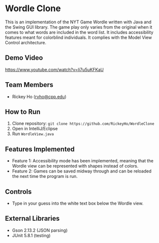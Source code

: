 # Wordle Clone  

This is an implementation of the NYT Game Wordle written with Java and the Swing GUI library. The game play only varies from the original when it comes to what words are included in the word list. It includes accessibility features meant for colorblind individuals. It complies with the Model View Control architecture.  

## Demo Video

https://www.youtube.com/watch?v=li7u5uKFKaU

## Team Members
- Rickey Ho (rvho@cpp.edu)

## How to Run
1. Clone repository: `git clone https://github.com/RickeyHo/WordleClone`
2. Open in IntelliJ/Eclipse
4. Run `WordleView.java`

## Features Implemented
- Feature 1: Accessibility mode has been implemented, meaning that the Wordle view can be represented with shapes instead of colors. 
- Feature 2: Games can be saved midway through and can be reloaded the next time the program is run.


## Controls
- Type in your guess into the white text box below the Wordle view.


## External Libraries
- Gson 2.13.2 (JSON parsing)
- JUnit 5.8.1 (testing)
